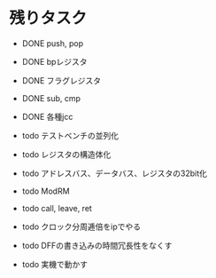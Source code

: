 # 残りタスク

* DONE push, pop
* DONE bpレジスタ
* DONE フラグレジスタ
* DONE sub, cmp
* DONE 各種jcc

* todo テストベンチの並列化
* todo レジスタの構造体化
* todo アドレスバス、データバス、レジスタの32bit化
* todo ModRM
* todo call, leave, ret
* todo クロック分周逓倍をipでやる
* todo DFFの書き込みの時間冗長性をなくす
* todo 実機で動かす
